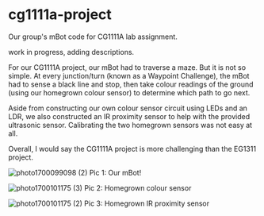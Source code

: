 # cg1111a-project
Our group's mBot code for CG1111A lab assignment.

work in progress, adding descriptions.

For our CG1111A project, our mBot had to traverse a maze. But it is not so simple. At every junction/turn (known as a Waypoint Challenge), the mBot had to sense a black line and stop, then take colour readings of the ground (using our homegrown colour sensor) to determine which path to go next.

Aside from constructing our own colour sensor circuit using LEDs and an LDR, we also constructed an IR proximity sensor to help with the provided ultrasonic sensor. Calibrating the two homegrown sensors was not easy at all. 

Overall, I would say the CG1111A project is more challenging than the EG1311 project.

![photo1700099098 (2)](https://github.com/jing-yen/cg1111a-project/assets/45094032/cf8c0e8a-dc18-4363-952e-adcbf279425a)
Pic 1: Our mBot!

![photo1700101175 (3)](https://github.com/jing-yen/cg1111a-project/assets/45094032/6d7f1b90-91ab-4b2f-9c32-a0260653f9df)
Pic 2: Homegrown colour sensor

![photo1700101175 (2)](https://github.com/jing-yen/cg1111a-project/assets/45094032/9c43cd15-ac33-4d40-8849-33a30fe9a6fb)
Pic 3: Homegrown IR proximity sensor
